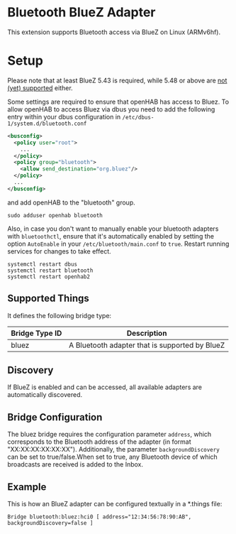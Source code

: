 # Bluetooth BlueZ Adapter

This extension supports Bluetooth access via BlueZ on Linux (ARMv6hf).

# Setup

Please note that at least BlueZ 5.43 is required, while 5.48 or above are [not (yet) supported](https://github.com/intel-iot-devkit/tinyb/issues/131) either.

Some settings are required to ensure that openHAB has access to Bluez.
To allow openHAB to access Bluez via dbus you need to add the following entry within your dbus configuration in `/etc/dbus-1/system.d/bluetooth.conf`

```xml
<busconfig>
  <policy user="root">
    ...
  </policy>
  <policy group="bluetooth">
    <allow send_destination="org.bluez"/>
  </policy>
  ...
</busconfig>
```

and add openHAB to the "bluetooth" group.

```shell
sudo adduser openhab bluetooth
```

Also, in case you don't want to manually enable your bluetooth adapters with `bluetoothctl`, ensure that it's automatically enabled by setting the option `AutoEnable` in your `/etc/bluetooth/main.conf` to `true`.
Restart running services for changes to take effect.

```
systemctl restart dbus
systemctl restart bluetooth
systemctl restart openhab2
```

## Supported Things

It defines the following bridge type:

| Bridge Type ID | Description                                                               |
|----------------|---------------------------------------------------------------------------|
| bluez          | A Bluetooth adapter that is supported by BlueZ                            |


## Discovery

If BlueZ is enabled and can be accessed, all available adapters are automatically discovered.

## Bridge Configuration

The bluez bridge requires the configuration parameter `address`, which corresponds to the Bluetooth address of the adapter (in format "XX:XX:XX:XX:XX:XX").
Additionally, the parameter `backgroundDiscovery` can be set to true/false.When set to true, any Bluetooth device of which broadcasts are received is added to the Inbox.

## Example

This is how an BlueZ adapter can be configured textually in a *.things file:

```
Bridge bluetooth:bluez:hci0 [ address="12:34:56:78:90:AB", backgroundDiscovery=false ]
```
